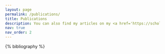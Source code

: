 ```yaml
---
layout: page
permalink: /publications/
title: Publications
description: You can also find my articles on my <a href='https://scholar.google.com/citations?user=lxuyDTsAAAAJ&hl=en'>Google Scholar</a> profile.
nav: true
nav_order: 2
---
```


<div class="publications">

{% bibliography %}

</div>
